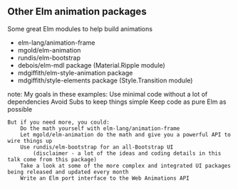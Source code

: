 ##  Other Elm animation packages

Some great Elm modules to help build animations

<ul>
<li class="fragment">elm-lang/animation-frame
<li class="fragment">mgold/elm-animation
<li class="fragment">rundis/elm-bootstrap
<li class="fragment">debois/elm-mdl package (Material.Ripple module)
<li class="fragment">mdgiffith/elm-style-animation package
<li class="fragment">mdgiffith/style-elements package (Style.Transition module)
</ul>

note:
    My goals in these examples:
        Use minimal code without a lot of dependencies
        Avoid Subs to keep things simple
        Keep code as pure Elm as possible

    But if you need more, you could:
        Do the math yourself with elm-lang/animation-frame
        Let mgold/elm-animation do the math and give you a powerful API to wire things up
        Use rundis/elm-bootstrap for an all-Bootstrap UI
            (disclaimer - a lot of the ideas and coding details in this talk come from this package)
        Take a look at some of the more complex and integrated UI packages being released and updated every month
        Write an Elm port interface to the Web Animations API

